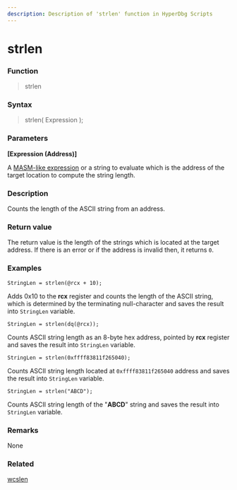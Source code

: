 ```yaml
---
description: Description of 'strlen' function in HyperDbg Scripts
---
```


# strlen

### Function

> strlen

### Syntax

> strlen( Expression );

### Parameters

**\[Expression (Address)]**

A [MASM-like expression](https://docs.hyperdbg.org/commands/scripting-language/assumptions-and-evaluations) or a string to evaluate which is the address of the target location to compute the string length.

### Description

Counts the length of the ASCII string from an address.

### Return value

The return value is the length of the strings which is located at the target address. If there is an error or if the address is invalid then, it returns `0`.

### Examples

`StringLen = strlen(@rcx + 10);`

Adds 0x10 to the **rcx** register and counts the length of the ASCII string, which is determined by the terminating null-character and saves the result into `StringLen` variable.

`StringLen = strlen(dq(@rcx));`

Counts ASCII string length as an 8-byte hex address, pointed by **rcx** register and saves the result into `StringLen` variable.

`StringLen = strlen(0xffff83811f265040);`

Counts ASCII string length located at `0xffff83811f265040` address and saves the result into `StringLen` variable.

`StringLen = strlen("ABCD");`

Counts ASCII string length of the "**ABCD**" string and saves the result into `StringLen` variable.

### Remarks

None

### Related

[wcslen](https://docs.hyperdbg.org/commands/scripting-language/functions/strings/wcslen)
